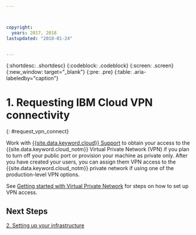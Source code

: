 ```yaml
---



copyright:
  years: 2017, 2018
lastupdated: "2018-01-24"


---
```


{:shortdesc: .shortdesc}
{:codeblock: .codeblock}
{:screen: .screen}
{:new_window: target="_blank"}
{:pre: .pre}
{:table: .aria-labeledby="caption"}

# 1. Requesting IBM Cloud VPN connectivity
{: #request_vpn_connect}

Work with [{{site.data.keyword.cloud}} Support](https://console.bluemix.net/docs/get-support/howtogetsupport.html#getting-customer-support) to obtain your access to the {{site.data.keyword.cloud_notm}} Virtual Private Network (VPN) if you plan to turn off your public port or provision your machine as private only. After you have created your users, you can assign them VPN access to the {{site.data.keyword.cloud_notm}} private network if using one of the production-level VPN options.

See [Getting started with Virtual Private Network](https://console.bluemix.net/docs/infrastructure/iaas-vpn/getting-started.html#getting-started-with-virtual-private-networking-vpn-) for steps on how to set up VPN access.

## Next Steps

  [2. Setting up your infrastructure](/docs/infrastructure/sap-netweaver/sap-setting-up-infrastructure.html)

